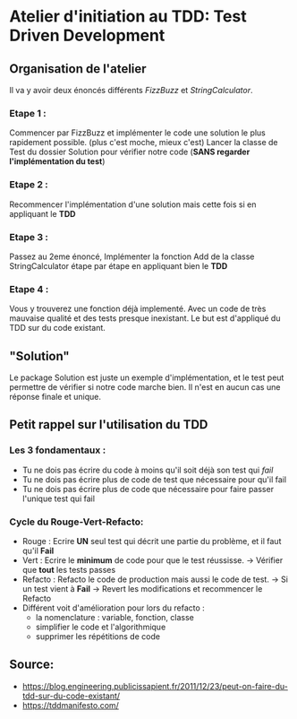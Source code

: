 # Atelier d'initiation au TDD: Test Driven Development 

## Organisation de l'atelier 
Il va y avoir deux énoncés différents *FizzBuzz* et *StringCalculator*.

### Etape 1 : 
Commencer par FizzBuzz et implémenter le code une solution le plus rapidement possible. (plus c'est moche, mieux c'est)
Lancer la classe de Test du dossier Solution pour vérifier notre code (**SANS regarder l'implémentation du test**)  

### Etape 2 : 
Recommencer l'implémentation d'une solution mais cette fois si en appliquant le **TDD**

### Etape 3 : 
Passez au 2eme énoncé,
Implémenter la fonction Add de la classe StringCalculator étape par étape en appliquant bien le **TDD**

### Etape 4 : 
Vous y trouverez une fonction déjà implementé. 
Avec un code de très mauvaise qualité et des tests presque inexistant.
Le but est d'appliqué du TDD sur du code existant.

## "Solution"
Le package Solution est juste un exemple d'implémentation, et le test peut permettre de vérifier si notre 
code marche bien. Il n'est en aucun cas une réponse finale et unique. 


## Petit rappel sur l'utilisation du TDD

### Les 3 fondamentaux : 
 - Tu ne dois pas écrire du code à moins qu'il soit déjà son test qui *fail*
 - Tu ne dois pas écrire plus de code de test que nécessaire pour qu'il fail
 - Tu ne dois pas écrire plus de code que nécessaire pour faire passer l'unique test qui fail

### Cycle du Rouge-Vert-Refacto:
 - Rouge : Ecrire **UN** seul test qui décrit une partie du problème, et il faut qu'il **Fail**
 - Vert : Ecrire le **minimum** de code pour que le test réussisse. -> Vérifier que **tout** les tests passes
 - Refacto : Refacto le code de production mais aussi le code de test. -> Si un test vient à **Fail** 
-> Revert les modifications et recommencer le Refacto
 - Différent voit d'amélioration pour lors du refacto :
   - la nomenclature : variable, fonction, classe
   - simplifier le code et l'algorithmique
   - supprimer les répétitions de code



## Source:
 - https://blog.engineering.publicissapient.fr/2011/12/23/peut-on-faire-du-tdd-sur-du-code-existant/
 - https://tddmanifesto.com/

